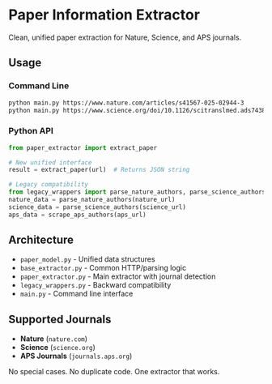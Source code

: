 # Paper Information Extractor

Clean, unified paper extraction for Nature, Science, and APS journals.

## Usage

### Command Line
```bash
python main.py https://www.nature.com/articles/s41567-025-02944-3
python main.py https://www.science.org/doi/10.1126/scitranslmed.ads7438 -o output.json
```

### Python API
```python
from paper_extractor import extract_paper

# New unified interface
result = extract_paper(url)  # Returns JSON string

# Legacy compatibility
from legacy_wrappers import parse_nature_authors, parse_science_authors, scrape_aps_authors
nature_data = parse_nature_authors(nature_url)
science_data = parse_science_authors(science_url)
aps_data = scrape_aps_authors(aps_url)
```

## Architecture

- `paper_model.py` - Unified data structures
- `base_extractor.py` - Common HTTP/parsing logic  
- `paper_extractor.py` - Main extractor with journal detection
- `legacy_wrappers.py` - Backward compatibility
- `main.py` - Command line interface

## Supported Journals

- **Nature** (`nature.com`)
- **Science** (`science.org`)  
- **APS Journals** (`journals.aps.org`)

No special cases. No duplicate code. One extractor that works.